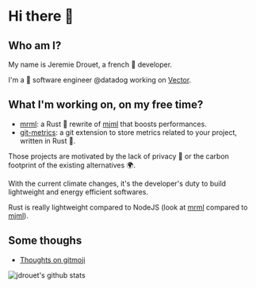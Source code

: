 # Hi there 👋

## Who am I?

My name is Jeremie Drouet, a french 🥖 developer.

I'm a 🦀 software engineer @datadog working on [Vector](https://github.com/timberio/vector/).

## What I'm working on, on my free time?

- [mrml](https://github.com/jdrouet/mrml): a Rust 🦀 rewrite of [mjml](https://mjml.io/) that boosts performances.
- [git-metrics](https://github.com/jdrouet/git-metric): a git extension to store metrics related to your project, written in Rust 🦀.

Those projects are motivated by the lack of privacy 👀 or the carbon footprint of the existing alternatives 🌍.

With the current climate changes, it's the developer's duty to build lightweight and energy efficient softwares.

Rust is really lightweight compared to NodeJS (look at [mrml](https://github.com/jdrouet/mrml) compared to [mjml](https://mjml.io)).

## Some thoughs

- [Thoughts on gitmoji](./articles/202311030600-thoughts-on-gitmoji.md)

![jdrouet's github stats](https://github-readme-stats.vercel.app/api?username=jdrouet&count_private=true&show_icons=true&theme=tokyonight&include_all_commits=true)
